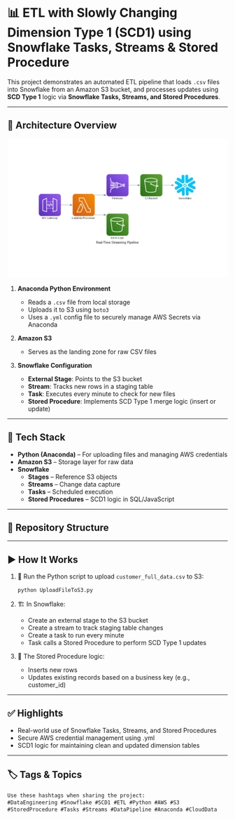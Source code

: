 # 📊 ETL with Slowly Changing Dimension Type 1 (SCD1) using Snowflake Tasks, Streams & Stored Procedure

This project demonstrates an automated ETL pipeline that loads `.csv` files into Snowflake from an Amazon S3 bucket, and processes updates using **SCD Type 1** logic via **Snowflake Tasks, Streams, and Stored Procedures**.

---

## 🧩 Architecture Overview
![Real-Time Streaming Pipeline](diagrams/architecture.png)

1. **Anaconda Python Environment**  
   - Reads a `.csv` file from local storage  
   - Uploads it to S3 using `boto3`  
   - Uses a `.yml` config file to securely manage AWS Secrets via Anaconda

2. **Amazon S3**  
   - Serves as the landing zone for raw CSV files

3. **Snowflake Configuration**
   - **External Stage**: Points to the S3 bucket
   - **Stream**: Tracks new rows in a staging table
   - **Task**: Executes every minute to check for new files
   - **Stored Procedure**: Implements SCD Type 1 merge logic (insert or update)

---

## 🔧 Tech Stack

- **Python (Anaconda)** – For uploading files and managing AWS credentials
- **Amazon S3** – Storage layer for raw data
- **Snowflake**  
  - **Stages** – Reference S3 objects  
  - **Streams** – Change data capture  
  - **Tasks** – Scheduled execution  
  - **Stored Procedures** – SCD1 logic in SQL/JavaScript

---

## 📂 Repository Structure

---

## ▶️ How It Works

1. 🐍 Run the Python script to upload `customer_full_data.csv` to S3:
   ```bash
   python UploadFileToS3.py

2. 🏗️ In Snowflake:
    - Create an external stage to the S3 bucket
    - Create a stream to track staging table changes
    - Create a task to run every minute
    - Task calls a Stored Procedure to perform SCD Type 1 updates

3. 🧠 The Stored Procedure logic:
    - Inserts new rows
    - Updates existing records based on a business key (e.g., customer_id)

---

## ✅ Highlights

- Real-world use of Snowflake Tasks, Streams, and Stored Procedures
- Secure AWS credential management using .yml
- SCD1 logic for maintaining clean and updated dimension tables

---

## 🏷️ Tags & Topics
```
Use these hashtags when sharing the project:
#DataEngineering #Snowflake #SCD1 #ETL #Python #AWS #S3 #StoredProcedure #Tasks #Streams #DataPipeline #Anaconda #CloudData

```

